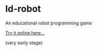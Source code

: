 # ld-robot

An educational robot programming game

[Try it online here...](https://goeroeg.github.io/ld-learn/apps/robot/ld-robot.html)

(very early stage)
